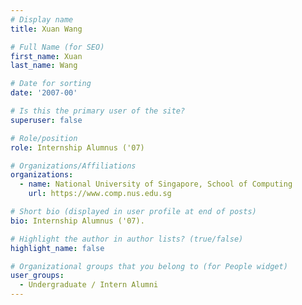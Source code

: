 ```yaml
---
# Display name
title: Xuan Wang

# Full Name (for SEO) 
first_name: Xuan
last_name: Wang

# Date for sorting
date: '2007-00'

# Is this the primary user of the site?
superuser: false

# Role/position
role: Internship Alumnus ('07)

# Organizations/Affiliations
organizations:
  - name: National University of Singapore, School of Computing
    url: https://www.comp.nus.edu.sg

# Short bio (displayed in user profile at end of posts)
bio: Internship Alumnus ('07). 

# Highlight the author in author lists? (true/false)
highlight_name: false

# Organizational groups that you belong to (for People widget)
user_groups:
  - Undergraduate / Intern Alumni
---
```

